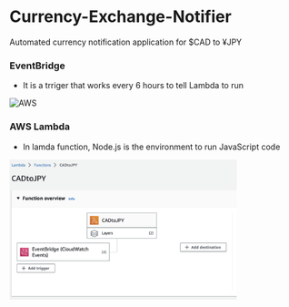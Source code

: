 # Currency-Exchange-Notifier

Automated currency notification application for $CAD to ¥JPY

### EventBridge
- It is a trriger that works every 6 hours to tell Lambda to run
<img alt="AWS" src="https://github.com/ShingoTennichi/Currency-Exchange-Notifier/blob/main/Images/Lambda%20-%20Code.png" width="400" />

### AWS Lambda
- In lamda function, Node.js is the environment to run JavaScript code

<img alt="AWS" src="https://github.com/ShingoTennichi/Currency-Exchange-Notifier/blob/main/Images/Lambda%20Function%20-%20Overview.png" width="400" />
